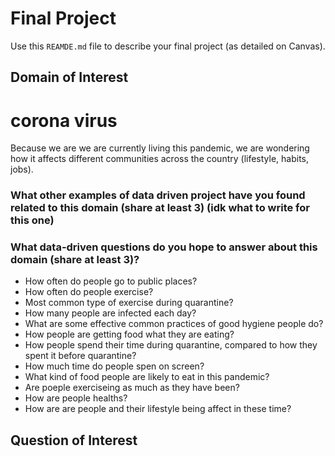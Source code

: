 # Final Project
Use this `REAMDE.md` file to describe your final project (as detailed on Canvas).
## Domain of Interest
  # corona virus
  Because we are we are currently living this pandemic, we are wondering how it affects different communities across the country (lifestyle, habits, jobs).
  
  ### What other examples of data driven project have you found related to this domain (share at least 3) (idk what to write for this one)
  
  ### What data-driven questions do you hope to answer about this domain (share at least 3)?
  - How often do people go to public places?
  - How often do people exercise?
  - Most common type of exercise during quarantine?
  - How many people are infected each day?
  - What are some effective common practices of good hygiene people do?
  - How people are getting food what they are eating?
  - How people spend their time during quarantine, compared to how they spent it before quarantine?
  - How much time do people spen on screen?
  - What kind of food people are likely to eat in this pandemic?
  - Are poeple exerciseing as much as they have been?
  - How are people healths?
  - How are are people and their lifestyle being affect in these time?
## Question of Interest

